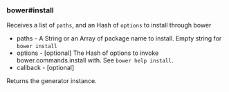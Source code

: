 ### bower#install

Receives a list of `paths`, and an Hash of `options` to install through bower

- paths     - A String or an Array of package name to install. Empty string for `bower install`
- options   - [optional] The Hash of options to invoke bower.commands.install with. See `bower help install`.
- callback   - [optional]

Returns the generator instance.

